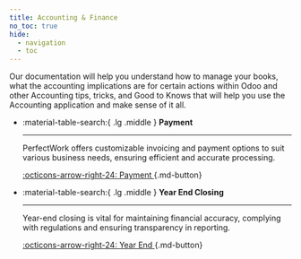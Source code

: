 ```yaml
---
title: Accounting & Finance
no_toc: true
hide:
  - navigation
  - toc
---
```


<div>
Our documentation will help you understand how to manage your books, what the accounting implications are for certain actions within Odoo and other Accounting tips, tricks, and Good to Knows that will help you use the Accounting application and make sense of it all.

<br/>

</div>


<div class="grid cards" markdown>


-   :material-table-search:{ .lg .middle } __Payment__

    ---

    PerfectWork offers customizable invoicing and payment options to suit various business needs, ensuring efficient and accurate processing.
    
    [:octicons-arrow-right-24: Payment ](./2030_payment/index.md){.md-button}

-   :material-table-search:{ .lg .middle } __Year End Closing__

    ---

    Year-end closing is vital for maintaining financial accuracy, complying with regulations and ensuring transparency in reporting.
    
    [:octicons-arrow-right-24: Year End ](./2900_year_end_closing/index.md){.md-button}

</div>